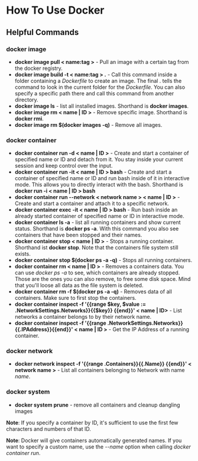 # How To Use Docker

## Helpful Commands

### docker image

- **docker image pull < name:tag >** - Pull an image with a certain tag from the docker registry.
- **docker image build -t < name:tag > .** - Call this command inside a folder containing a *Dockerfile* to create an image. The final . tells the command to look in the current folder for the *Dockerfile*. You can also specify a specific path there and call this command from another directory.
- **docker image ls** - list all installed images. Shorthand is **docker images**.
- **docker image rm < name | ID >** - Remove specific image. Shorthand is **docker rmi**.
- **docker image rm $(docker images -q)** - Remove all images.

### docker container

- **docker container run -d < name | ID >** - Create and start a container of specified name or ID and detach from it. You stay inside your current session and keep control over the input.
- **docker container run -it < name | ID > bash** - Create and start a container of specified name or ID and run bash inside of it in interactive mode. This allows you to directly interact with the bash. Shorthand is **docker run -i < name | ID > bash**
- **docker container run --network < network name > < name | ID >** - Create and start a container and attach it to a specific network.
- **docker container exec -it < name | ID > bash** - Run bash inside an already started container of specified name or ID in interactive mode. 
- **docker container ls -a** - list all running containers and show current status. Shorthand is **docker ps -a**. With this command you also see containers that have been stopped and their names.
- **docker container stop < name | ID >** - Stops a running container. Shorthand ist **docker stop**. Note that the containers file system still exists.
- **docker container stop $(docker ps -a -q)** - Stops all running containers.
- **docker container rm < name | ID >** - Removes a containers data. You can use *docker ps -a* to see, which containers are already stopped. Those are the ones you can also remove, to free some disk space. Mind that you'll loose all data as the file system is deleted.
- **docker container rm -f $(docker ps -a -q)** - Removes data of all containers. Make sure to first stop the containers.
- **docker container inspect -f '{{range $key, $value := .NetworkSettings.Networks}}{{$key}} {{end}}' < name | ID>** - List networks a container belongs to by their network name.
- **docker container inspect -f '{{range .NetworkSettings.Networks}}{{.IPAddress}}{{end}}' < name | ID >** - Get the IP Address of a running container.

### docker network

- **docker network inspect -f '{{range .Containers}}{{.Name}} {{end}}' < network name >** - List all containers belonging to Network with name *name*.

### docker system

- **docker system prune** - remove all containers and cleanup dangling images

**Note**: If you specify a container by ID, it's sufficient to use the first few characters and numbers of that ID. 

**Note**: Docker will give containers automatically generated names. If you want to specify a custom name, use the *--name* option when calling *docker container run*.
